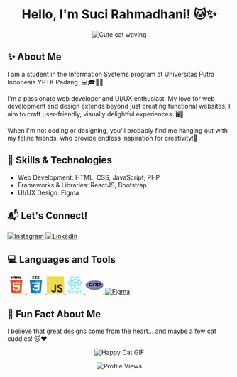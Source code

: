 <h1 align="center">Hello, I'm Suci Rahmadhani! 🐱✨</h1>
<p align="center">
  <img src="https://media.giphy.com/media/3oriO0OEd9QIDdllqo/giphy.gif" width="120" height="120" alt="Cute cat waving"/>
</p>

<h2>✨ About Me</h2>
<p></p>I am a student in the Information Systems program at Universitas Putra Indonesia YPTK Padang. 💻🎓👩‍🎓<p>
<p>I'm a passionate web developer and UI/UX enthusiast. My love for web development and design extends beyond just creating functional websites; I aim to craft user-friendly, visually delightful experiences. 🖥️🎨</p>
<p>When I'm not coding or designing, you'll probably find me hanging out with my feline friends, who provide endless inspiration for creativity!🐾</p>

<h2>🌟 Skills & Technologies</h2>
<ul>
  <li>Web Development: HTML, CSS, JavaScript, PHP</li>
  <li>Frameworks & Libraries: ReactJS, Bootstrap</li>
  <li>UI/UX Design: Figma</li>
</ul>

<h2>📬 Let's Connect!</h2>
<p>
  <a href="https://www.instagram.com/sucii_rhmdnyyn/" target="_blank">
    <img src="https://raw.githubusercontent.com/rahuldkjain/github-profile-readme-generator/master/src/images/icons/Social/instagram.svg" alt="Instagram" height="30" width="40" />
  </a>
  <a href="https://www.linkedin.com/in/suciirhmdnyyn2022/">
     <img src="https://raw.githubusercontent.com/rahuldkjain/github-profile-readme-generator/master/src/images/icons/Social/linked-in-alt.svg" alt="LinkedIn" height="30" width="40" />
</a>
</p>

<h2>💻 Languages and Tools </h2>
<p align="left"> 
  <a href="https://www.w3.org/html/" target="_blank" rel="noreferrer"> 
    <img src="https://raw.githubusercontent.com/devicons/devicon/master/icons/html5/html5-original-wordmark.svg" alt="HTML5" width="40" height="40"/> 
  </a> 
  <a href="https://www.w3schools.com/css/" target="_blank" rel="noreferrer"> 
    <img src="https://raw.githubusercontent.com/devicons/devicon/master/icons/css3/css3-original-wordmark.svg" alt="CSS3" width="40" height="40"/> 
  </a> 
  <a href="https://developer.mozilla.org/en-US/docs/Web/JavaScript" target="_blank" rel="noreferrer"> 
    <img src="https://raw.githubusercontent.com/devicons/devicon/master/icons/javascript/javascript-original.svg" alt="JavaScript" width="40" height="40"/> 
  </a> 
  <a href="https://react.dev/" target="_blank" rel="noreferrer"> 
    <img src="https://raw.githubusercontent.com/devicons/devicon/master/icons/react/react-original-wordmark.svg" alt="ReactJS" width="40" height="40"/>
  </a>
  <a href="https://www.php.net" target="_blank" rel="noreferrer"> 
    <img src="https://raw.githubusercontent.com/devicons/devicon/master/icons/php/php-original.svg" alt="PHP" width="40" height="40"/> 
  </a> 
  <a href="https://www.figma.com/" target="_blank" rel="noreferrer"> 
    <img src="https://www.vectorlogo.zone/logos/figma/figma-icon.svg" alt="Figma" width="40" height="40"/>
  </a>
</p>

<h2>🎉 Fun Fact About Me</h2>
<p>I believe that great designs come from the heart... and maybe a few cat cuddles! 🐱❤️</p>

<p align="center"> 
  <img src="https://media.giphy.com/media/mlvseq9yvZhba/giphy.gif" width="150" height="120" alt="Happy Cat GIF"/> 
</p>

<p align="center"> 
  <img src="https://komarev.com/ghpvc/?username=SuciRahmadhani" alt="Profile Views" /> 
</p>
